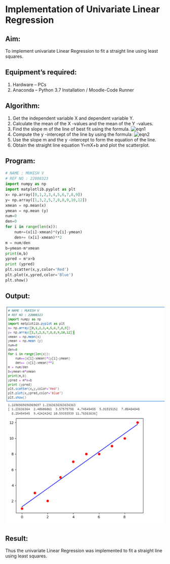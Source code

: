 # Implementation of Univariate Linear Regression
## Aim:
To implement univariate Linear Regression to fit a straight line using least squares.
## Equipment’s required:
1.	Hardware – PCs
2.	Anaconda – Python 3.7 Installation / Moodle-Code Runner
## Algorithm:
1.	Get the independent variable X and dependent variable Y.
2.	Calculate the mean of the X -values and the mean of the Y -values.
3.	Find the slope m of the line of best fit using the formula.
 ![eqn1](./eq1.jpg)
4.	Compute the y -intercept of the line by using the formula:
![eqn2](./eq2.jpg)  
5.	Use the slope m and the y -intercept to form the equation of the line.
6.	Obtain the straight line equation Y=mX+b and plot the scatterplot.
## Program:
```python
# NAME : MUKESH V
# REF NO : 22008323
import numpy as np
import matplotlib.pyplot as plt
x= np.array([0,1,2,3,4,5,6,7,8,9])
y= np.array([1,3,2,5,7,8,8,9,10,12])
xmean = np.mean(x)
ymean = np.mean (y)
num=0
den=0
for i in range(len(x)):
    num+=(x[i]-xmean)*(y[i]-ymean) 
    den+= (x[i]-xmean)**2
m = num/den
b=ymean-m*xmean
print(m,b)
ypred = m*x+b
print (ypred)
plt.scatter(x,y,color='Red')
plt.plot(x,ypred,color='Blue')
plt.show()
```
## Output:
![just](./uni.png)

## Result:
Thus the univariate Linear Regression was implemented to fit a straight line using least squares.
